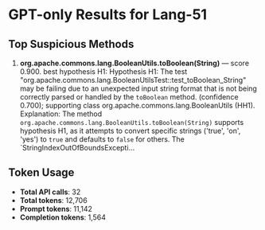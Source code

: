 # GPT-only Results for Lang-51

## Top Suspicious Methods

1. **org.apache.commons.lang.BooleanUtils.toBoolean(String)** — score 0.900. best hypothesis H1: Hypothesis H1: The test "org.apache.commons.lang.BooleanUtilsTest::test_toBoolean_String" may be failing due to an unexpected input string format that is not being correctly parsed or handled by the `toBoolean` method. (confidence 0.700); supporting class org.apache.commons.lang.BooleanUtils (HH1).
    Explanation: The method `org.apache.commons.lang.BooleanUtils.toBoolean(String)` supports hypothesis H1, as it attempts to convert specific strings ('true', 'on', 'yes') to `true` and defaults to `false` for others. The `StringIndexOutOfBoundsExcepti...


## Token Usage

- **Total API calls**: 32
- **Total tokens**: 12,706
- **Prompt tokens**: 11,142
- **Completion tokens**: 1,564
